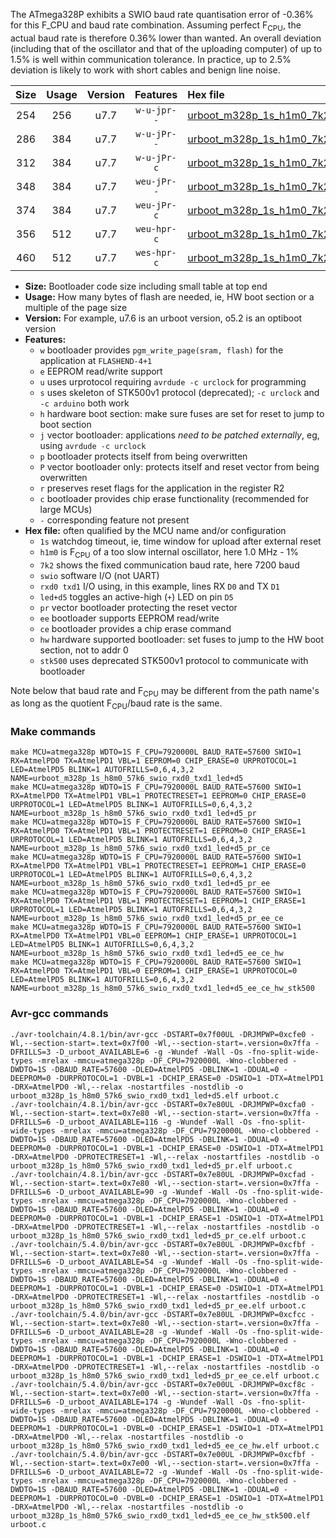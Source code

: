 The ATmega328P exhibits a SWIO baud rate quantisation error of -0.36% for this F_CPU and baud rate combination. Assuming perfect F<sub>CPU</sub>, the actual baud rate is therefore 0.36% lower than wanted. An overall deviation (including that of the oscillator and that of the uploading computer) of up to 1.5% is well within communication tolerance. In practice, up to 2.5% deviation is likely to work with short cables and benign line noise.

|Size|Usage|Version|Features|Hex file|
|:-:|:-:|:-:|:-:|:--|
|254|256|u7.7|`w-u-jpr--`|[urboot_m328p_1s_h1m0_7k2_swio_rxd0_txd1_led+d5.hex](https://raw.githubusercontent.com/stefanrueger/urboot.hex/main/mcus/atmega328p/watchdog_1_s/internal_oscillator-1%25/%2B1m000000_hz/%2B%2B%2B7k2_baud/uart0_rxd0_txd1/led%2Bd5/urboot_m328p_1s_h1m0_7k2_swio_rxd0_txd1_led%2Bd5.hex)|
|286|384|u7.7|`w-u-jPr--`|[urboot_m328p_1s_h1m0_7k2_swio_rxd0_txd1_led+d5_pr.hex](https://raw.githubusercontent.com/stefanrueger/urboot.hex/main/mcus/atmega328p/watchdog_1_s/internal_oscillator-1%25/%2B1m000000_hz/%2B%2B%2B7k2_baud/uart0_rxd0_txd1/led%2Bd5/urboot_m328p_1s_h1m0_7k2_swio_rxd0_txd1_led%2Bd5_pr.hex)|
|312|384|u7.7|`w-u-jPr-c`|[urboot_m328p_1s_h1m0_7k2_swio_rxd0_txd1_led+d5_pr_ce.hex](https://raw.githubusercontent.com/stefanrueger/urboot.hex/main/mcus/atmega328p/watchdog_1_s/internal_oscillator-1%25/%2B1m000000_hz/%2B%2B%2B7k2_baud/uart0_rxd0_txd1/led%2Bd5/urboot_m328p_1s_h1m0_7k2_swio_rxd0_txd1_led%2Bd5_pr_ce.hex)|
|348|384|u7.7|`weu-jPr--`|[urboot_m328p_1s_h1m0_7k2_swio_rxd0_txd1_led+d5_pr_ee.hex](https://raw.githubusercontent.com/stefanrueger/urboot.hex/main/mcus/atmega328p/watchdog_1_s/internal_oscillator-1%25/%2B1m000000_hz/%2B%2B%2B7k2_baud/uart0_rxd0_txd1/led%2Bd5/urboot_m328p_1s_h1m0_7k2_swio_rxd0_txd1_led%2Bd5_pr_ee.hex)|
|374|384|u7.7|`weu-jPr-c`|[urboot_m328p_1s_h1m0_7k2_swio_rxd0_txd1_led+d5_pr_ee_ce.hex](https://raw.githubusercontent.com/stefanrueger/urboot.hex/main/mcus/atmega328p/watchdog_1_s/internal_oscillator-1%25/%2B1m000000_hz/%2B%2B%2B7k2_baud/uart0_rxd0_txd1/led%2Bd5/urboot_m328p_1s_h1m0_7k2_swio_rxd0_txd1_led%2Bd5_pr_ee_ce.hex)|
|356|512|u7.7|`weu-hpr-c`|[urboot_m328p_1s_h1m0_7k2_swio_rxd0_txd1_led+d5_ee_ce_hw.hex](https://raw.githubusercontent.com/stefanrueger/urboot.hex/main/mcus/atmega328p/watchdog_1_s/internal_oscillator-1%25/%2B1m000000_hz/%2B%2B%2B7k2_baud/uart0_rxd0_txd1/led%2Bd5/urboot_m328p_1s_h1m0_7k2_swio_rxd0_txd1_led%2Bd5_ee_ce_hw.hex)|
|460|512|u7.7|`wes-hpr-c`|[urboot_m328p_1s_h1m0_7k2_swio_rxd0_txd1_led+d5_ee_ce_hw_stk500.hex](https://raw.githubusercontent.com/stefanrueger/urboot.hex/main/mcus/atmega328p/watchdog_1_s/internal_oscillator-1%25/%2B1m000000_hz/%2B%2B%2B7k2_baud/uart0_rxd0_txd1/led%2Bd5/urboot_m328p_1s_h1m0_7k2_swio_rxd0_txd1_led%2Bd5_ee_ce_hw_stk500.hex)|

- **Size:** Bootloader code size including small table at top end
- **Usage:** How many bytes of flash are needed, ie, HW boot section or a multiple of the page size
- **Version:** For example, u7.6 is an urboot version, o5.2 is an optiboot version
- **Features:**
  + `w` bootloader provides `pgm_write_page(sram, flash)` for the application at `FLASHEND-4+1`
  + `e` EEPROM read/write support
  + `u` uses urprotocol requiring `avrdude -c urclock` for programming
  + `s` uses skeleton of STK500v1 protocol (deprecated); `-c urclock` and `-c arduino` both work
  + `h` hardware boot section: make sure fuses are set for reset to jump to boot section
  + `j` vector bootloader: applications *need to be patched externally*, eg, using `avrdude -c urclock`
  + `p` bootloader protects itself from being overwritten
  + `P` vector bootloader only: protects itself and reset vector from being overwritten
  + `r` preserves reset flags for the application in the register R2
  + `c` bootloader provides chip erase functionality (recommended for large MCUs)
  + `-` corresponding feature not present
- **Hex file:** often qualified by the MCU name and/or configuration
  + `1s` watchdog timeout, ie, time window for upload after external reset
  + `h1m0` is F<sub>CPU</sub> of a too slow internal oscillator, here 1.0 MHz - 1%
  + `7k2` shows the fixed communication baud rate, here 7200 baud
  + `swio` software I/O (not UART)
  + `rxd0 txd1` I/O using, in this example, lines RX `D0` and TX `D1`
  + `led+d5` toggles an active-high (`+`) LED on pin `D5`
  + `pr` vector bootloader protecting the reset vector
  + `ee` bootloader supports EEPROM read/write
  + `ce` bootloader provides a chip erase command
  + `hw` hardware supported bootloader: set fuses to jump to the HW boot section, not to addr 0
  + `stk500` uses deprecated STK500v1 protocol to communicate with bootloader


Note below that baud rate and F<sub>CPU</sub> may be different from the path name's as long as the quotient F<sub>CPU</sub>/baud rate is the same.

### Make commands
```
make MCU=atmega328p WDTO=1S F_CPU=7920000L BAUD_RATE=57600 SWIO=1 RX=AtmelPD0 TX=AtmelPD1 VBL=1 EEPROM=0 CHIP_ERASE=0 URPROTOCOL=1 LED=AtmelPD5 BLINK=1 AUTOFRILLS=0,6,4,3,2 NAME=urboot_m328p_1s_h8m0_57k6_swio_rxd0_txd1_led+d5
make MCU=atmega328p WDTO=1S F_CPU=7920000L BAUD_RATE=57600 SWIO=1 RX=AtmelPD0 TX=AtmelPD1 VBL=1 PROTECTRESET=1 EEPROM=0 CHIP_ERASE=0 URPROTOCOL=1 LED=AtmelPD5 BLINK=1 AUTOFRILLS=0,6,4,3,2 NAME=urboot_m328p_1s_h8m0_57k6_swio_rxd0_txd1_led+d5_pr
make MCU=atmega328p WDTO=1S F_CPU=7920000L BAUD_RATE=57600 SWIO=1 RX=AtmelPD0 TX=AtmelPD1 VBL=1 PROTECTRESET=1 EEPROM=0 CHIP_ERASE=1 URPROTOCOL=1 LED=AtmelPD5 BLINK=1 AUTOFRILLS=0,6,4,3,2 NAME=urboot_m328p_1s_h8m0_57k6_swio_rxd0_txd1_led+d5_pr_ce
make MCU=atmega328p WDTO=1S F_CPU=7920000L BAUD_RATE=57600 SWIO=1 RX=AtmelPD0 TX=AtmelPD1 VBL=1 PROTECTRESET=1 EEPROM=1 CHIP_ERASE=0 URPROTOCOL=1 LED=AtmelPD5 BLINK=1 AUTOFRILLS=0,6,4,3,2 NAME=urboot_m328p_1s_h8m0_57k6_swio_rxd0_txd1_led+d5_pr_ee
make MCU=atmega328p WDTO=1S F_CPU=7920000L BAUD_RATE=57600 SWIO=1 RX=AtmelPD0 TX=AtmelPD1 VBL=1 PROTECTRESET=1 EEPROM=1 CHIP_ERASE=1 URPROTOCOL=1 LED=AtmelPD5 BLINK=1 AUTOFRILLS=0,6,4,3,2 NAME=urboot_m328p_1s_h8m0_57k6_swio_rxd0_txd1_led+d5_pr_ee_ce
make MCU=atmega328p WDTO=1S F_CPU=7920000L BAUD_RATE=57600 SWIO=1 RX=AtmelPD0 TX=AtmelPD1 VBL=0 EEPROM=1 CHIP_ERASE=1 URPROTOCOL=1 LED=AtmelPD5 BLINK=1 AUTOFRILLS=0,6,4,3,2 NAME=urboot_m328p_1s_h8m0_57k6_swio_rxd0_txd1_led+d5_ee_ce_hw
make MCU=atmega328p WDTO=1S F_CPU=7920000L BAUD_RATE=57600 SWIO=1 RX=AtmelPD0 TX=AtmelPD1 VBL=0 EEPROM=1 CHIP_ERASE=1 URPROTOCOL=0 LED=AtmelPD5 BLINK=1 AUTOFRILLS=0,6,4,3,2 NAME=urboot_m328p_1s_h8m0_57k6_swio_rxd0_txd1_led+d5_ee_ce_hw_stk500
```

### Avr-gcc commands
```
./avr-toolchain/4.8.1/bin/avr-gcc -DSTART=0x7f00UL -DRJMPWP=0xcfe0 -Wl,--section-start=.text=0x7f00 -Wl,--section-start=.version=0x7ffa -DFRILLS=3 -D_urboot_AVAILABLE=6 -g -Wundef -Wall -Os -fno-split-wide-types -mrelax -mmcu=atmega328p -DF_CPU=7920000L -Wno-clobbered -DWDTO=1S -DBAUD_RATE=57600 -DLED=AtmelPD5 -DBLINK=1 -DDUAL=0 -DEEPROM=0 -DURPROTOCOL=1 -DVBL=1 -DCHIP_ERASE=0 -DSWIO=1 -DTX=AtmelPD1 -DRX=AtmelPD0 -Wl,--relax -nostartfiles -nostdlib -o urboot_m328p_1s_h8m0_57k6_swio_rxd0_txd1_led+d5.elf urboot.c
./avr-toolchain/4.8.1/bin/avr-gcc -DSTART=0x7e80UL -DRJMPWP=0xcfa0 -Wl,--section-start=.text=0x7e80 -Wl,--section-start=.version=0x7ffa -DFRILLS=6 -D_urboot_AVAILABLE=116 -g -Wundef -Wall -Os -fno-split-wide-types -mrelax -mmcu=atmega328p -DF_CPU=7920000L -Wno-clobbered -DWDTO=1S -DBAUD_RATE=57600 -DLED=AtmelPD5 -DBLINK=1 -DDUAL=0 -DEEPROM=0 -DURPROTOCOL=1 -DVBL=1 -DCHIP_ERASE=0 -DSWIO=1 -DTX=AtmelPD1 -DRX=AtmelPD0 -DPROTECTRESET=1 -Wl,--relax -nostartfiles -nostdlib -o urboot_m328p_1s_h8m0_57k6_swio_rxd0_txd1_led+d5_pr.elf urboot.c
./avr-toolchain/4.8.1/bin/avr-gcc -DSTART=0x7e80UL -DRJMPWP=0xcfad -Wl,--section-start=.text=0x7e80 -Wl,--section-start=.version=0x7ffa -DFRILLS=6 -D_urboot_AVAILABLE=90 -g -Wundef -Wall -Os -fno-split-wide-types -mrelax -mmcu=atmega328p -DF_CPU=7920000L -Wno-clobbered -DWDTO=1S -DBAUD_RATE=57600 -DLED=AtmelPD5 -DBLINK=1 -DDUAL=0 -DEEPROM=0 -DURPROTOCOL=1 -DVBL=1 -DCHIP_ERASE=1 -DSWIO=1 -DTX=AtmelPD1 -DRX=AtmelPD0 -DPROTECTRESET=1 -Wl,--relax -nostartfiles -nostdlib -o urboot_m328p_1s_h8m0_57k6_swio_rxd0_txd1_led+d5_pr_ce.elf urboot.c
./avr-toolchain/5.4.0/bin/avr-gcc -DSTART=0x7e80UL -DRJMPWP=0xcfbf -Wl,--section-start=.text=0x7e80 -Wl,--section-start=.version=0x7ffa -DFRILLS=6 -D_urboot_AVAILABLE=54 -g -Wundef -Wall -Os -fno-split-wide-types -mrelax -mmcu=atmega328p -DF_CPU=7920000L -Wno-clobbered -DWDTO=1S -DBAUD_RATE=57600 -DLED=AtmelPD5 -DBLINK=1 -DDUAL=0 -DEEPROM=1 -DURPROTOCOL=1 -DVBL=1 -DCHIP_ERASE=0 -DSWIO=1 -DTX=AtmelPD1 -DRX=AtmelPD0 -DPROTECTRESET=1 -Wl,--relax -nostartfiles -nostdlib -o urboot_m328p_1s_h8m0_57k6_swio_rxd0_txd1_led+d5_pr_ee.elf urboot.c
./avr-toolchain/5.4.0/bin/avr-gcc -DSTART=0x7e80UL -DRJMPWP=0xcfcc -Wl,--section-start=.text=0x7e80 -Wl,--section-start=.version=0x7ffa -DFRILLS=6 -D_urboot_AVAILABLE=28 -g -Wundef -Wall -Os -fno-split-wide-types -mrelax -mmcu=atmega328p -DF_CPU=7920000L -Wno-clobbered -DWDTO=1S -DBAUD_RATE=57600 -DLED=AtmelPD5 -DBLINK=1 -DDUAL=0 -DEEPROM=1 -DURPROTOCOL=1 -DVBL=1 -DCHIP_ERASE=1 -DSWIO=1 -DTX=AtmelPD1 -DRX=AtmelPD0 -DPROTECTRESET=1 -Wl,--relax -nostartfiles -nostdlib -o urboot_m328p_1s_h8m0_57k6_swio_rxd0_txd1_led+d5_pr_ee_ce.elf urboot.c
./avr-toolchain/5.4.0/bin/avr-gcc -DSTART=0x7e00UL -DRJMPWP=0xcf8c -Wl,--section-start=.text=0x7e00 -Wl,--section-start=.version=0x7ffa -DFRILLS=6 -D_urboot_AVAILABLE=174 -g -Wundef -Wall -Os -fno-split-wide-types -mrelax -mmcu=atmega328p -DF_CPU=7920000L -Wno-clobbered -DWDTO=1S -DBAUD_RATE=57600 -DLED=AtmelPD5 -DBLINK=1 -DDUAL=0 -DEEPROM=1 -DURPROTOCOL=1 -DVBL=0 -DCHIP_ERASE=1 -DSWIO=1 -DTX=AtmelPD1 -DRX=AtmelPD0 -Wl,--relax -nostartfiles -nostdlib -o urboot_m328p_1s_h8m0_57k6_swio_rxd0_txd1_led+d5_ee_ce_hw.elf urboot.c
./avr-toolchain/5.4.0/bin/avr-gcc -DSTART=0x7e00UL -DRJMPWP=0xcfbf -Wl,--section-start=.text=0x7e00 -Wl,--section-start=.version=0x7ffa -DFRILLS=6 -D_urboot_AVAILABLE=72 -g -Wundef -Wall -Os -fno-split-wide-types -mrelax -mmcu=atmega328p -DF_CPU=7920000L -Wno-clobbered -DWDTO=1S -DBAUD_RATE=57600 -DLED=AtmelPD5 -DBLINK=1 -DDUAL=0 -DEEPROM=1 -DURPROTOCOL=0 -DVBL=0 -DCHIP_ERASE=1 -DSWIO=1 -DTX=AtmelPD1 -DRX=AtmelPD0 -Wl,--relax -nostartfiles -nostdlib -o urboot_m328p_1s_h8m0_57k6_swio_rxd0_txd1_led+d5_ee_ce_hw_stk500.elf urboot.c
```

